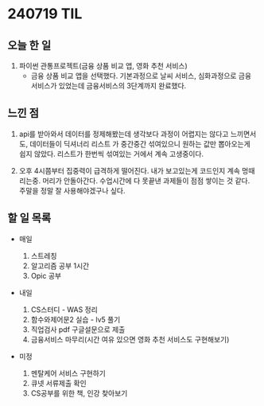 # 240719 TIL

## 오늘 한 일
1. 파이썬 관통프로젝트(금융 상품 비교 앱, 영화 추천 서비스)
   - 금융 상품 비교 앱을 선택했다. 기본과정으로 날씨 서비스, 심화과정으로 금융 서비스가 있었는데 금융서비스의 3단계까지 완료했다.

## 느낀 점
1. api를 받아와서 데이터를 정제해봤는데 생각보다 과정이 어렵지는 않다고 느끼면서도, 데이터들이 딕셔너리 리스트 가 중간중간 섞여있으니 원하는 값만 뽑아오는게 쉽지 않았다. 리스트가 한번씩 섞여있는 거에서 계속 고생중이다.

2. 오후 4시쯤부터 집중력이 급격하게 떨어진다. 내가 보고있는게 코드인지 계속 멍때리는중. 머리가 안돌아간다. 수업시간에 다 못끝낸 과제들이 점점 쌓이는 것 같다. 주말을 정말 잘 사용해야겠구나 싶다.


## 할 일 목록
 - 매일
    1. 스트레칭
    2. 알고리즘 공부 1시간
    3. Opic 공부

 - 내일
    1. CS스터디 - WAS 정리
    2. 함수와제어문2 실습 - lv5 풀기
    3. 직업검사 pdf 구글설문으로 제출
    4. 금융서비스 마무리(시간 여유 있으면 영화 추천 서비스도 구현해보기)

 - 미정
    1. 멘탈케어 서비스 구현하기
    2. 큐넷 서류제출 확인
    3. CS공부를 위한 책, 인강 찾아보기